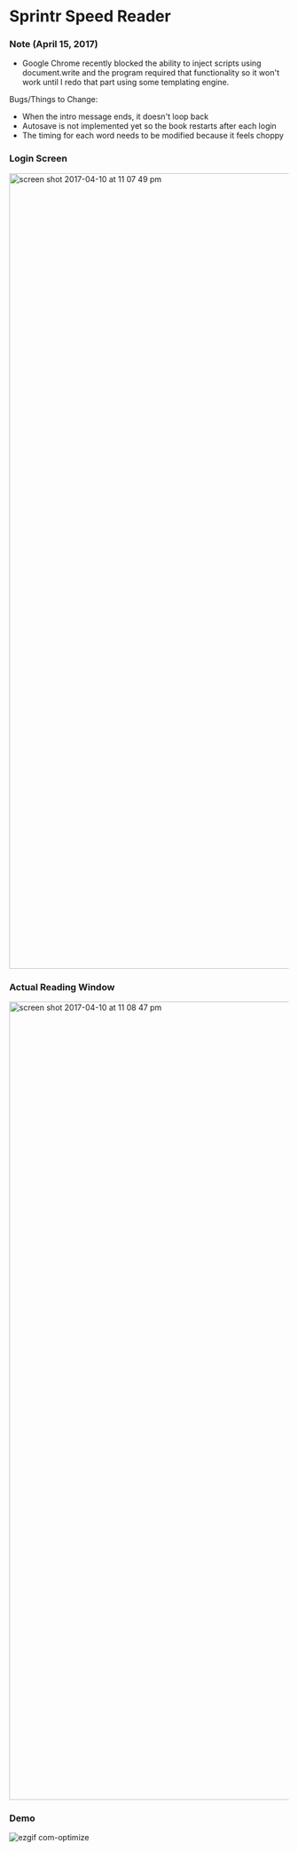 # Sprintr Speed Reader 


### Note (April 15, 2017)
 - Google Chrome recently blocked the ability to inject scripts using document.write and the program required that functionality so it won't work until I redo that part using some templating engine.

Bugs/Things to Change:
 - When the intro message ends, it doesn't loop back
 - Autosave is not implemented yet so the book restarts after each login 
 - The timing for each word needs to be modified because it feels choppy
### Login Screen 
<img width="1433" alt="screen shot 2017-04-10 at 11 07 49 pm" src="https://cloud.githubusercontent.com/assets/4590693/24893755/e7efa408-1e42-11e7-9428-ace0143b7717.png">


### Actual Reading Window
<img width="1438" alt="screen shot 2017-04-10 at 11 08 47 pm" src="https://cloud.githubusercontent.com/assets/4590693/24893752/e66b4e3e-1e42-11e7-9b19-d2592489e8bc.png">

### Demo

![ezgif com-optimize](https://cloud.githubusercontent.com/assets/4590693/25066884/3356e8d8-21f0-11e7-87e3-77a9145349f8.gif)
